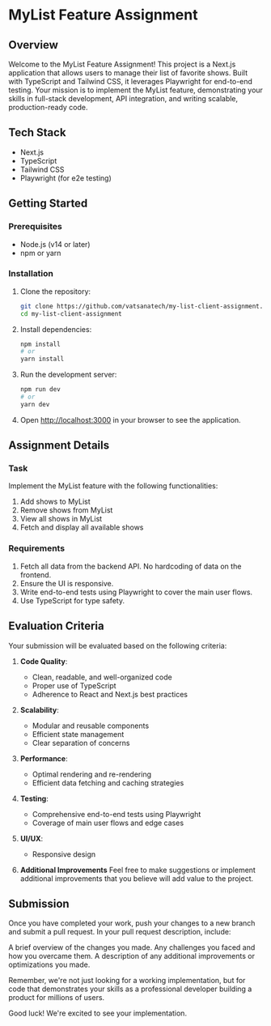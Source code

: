 # MyList Feature Assignment

## Overview

Welcome to the MyList Feature Assignment! This project is a Next.js application that allows users to manage their list of favorite shows. Built with TypeScript and Tailwind CSS, it leverages Playwright for end-to-end testing. Your mission is to implement the MyList feature, demonstrating your skills in full-stack development, API integration, and writing scalable, production-ready code.

## Tech Stack

- Next.js
- TypeScript
- Tailwind CSS
- Playwright (for e2e testing)

## Getting Started

### Prerequisites

- Node.js (v14 or later)
- npm or yarn

### Installation

1. Clone the repository:

   ```bash
   git clone https://github.com/vatsanatech/my-list-client-assignment.git
   cd my-list-client-assignment
   ```

2. Install dependencies:

   ```bash
   npm install
   # or
   yarn install
   ```

3. Run the development server:

   ```bash
   npm run dev
   # or
   yarn dev
   ```

4. Open [http://localhost:3000](http://localhost:3000) in your browser to see the application.

## Assignment Details

### Task

Implement the MyList feature with the following functionalities:

1. Add shows to MyList
2. Remove shows from MyList
3. View all shows in MyList
4. Fetch and display all available shows

### Requirements

1. Fetch all data from the backend API. No hardcoding of data on the frontend.
2. Ensure the UI is responsive.
3. Write end-to-end tests using Playwright to cover the main user flows.
4. Use TypeScript for type safety.

## Evaluation Criteria

Your submission will be evaluated based on the following criteria:

1. **Code Quality**:

   - Clean, readable, and well-organized code
   - Proper use of TypeScript
   - Adherence to React and Next.js best practices

2. **Scalability**:

   - Modular and reusable components
   - Efficient state management
   - Clear separation of concerns

3. **Performance**:

   - Optimal rendering and re-rendering
   - Efficient data fetching and caching strategies

4. **Testing**:

   - Comprehensive end-to-end tests using Playwright
   - Coverage of main user flows and edge cases

5. **UI/UX**:

   - Responsive design

6. **Additional Improvements**
   Feel free to make suggestions or implement additional improvements that you believe will add value to the project.

## Submission

Once you have completed your work, push your changes to a new branch and submit a pull request. In your pull request description, include:

A brief overview of the changes you made.
Any challenges you faced and how you overcame them.
A description of any additional improvements or optimizations you made.

Remember, we're not just looking for a working implementation, but for code that demonstrates your skills as a professional developer building a product for millions of users.

Good luck! We're excited to see your implementation.
